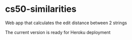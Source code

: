 # cs50-similarities
Web app that calculates the edit distance between 2 strings

The current version is ready for Heroku deployment

